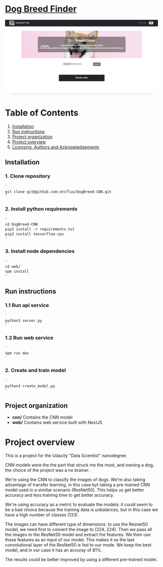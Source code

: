 # [Dog Breed Finder](https://dogbreedfinder.app/)

![Screenshot](screenshot.png "Screenshot")
# Table of Contents
1. [Installation](README.md#installation)
2. [Run instructions](README.md#run-instructions)
3. [Project organization](README.md#file-description)
4. [Project overview](README.md#project-overview)
5. [Licensing, Authors and Acknowledgements](LICENSE)

## Installation
### 1. Clone repository

    `
    git clone git@github.com:shiflux/DogBreed-CNN.git
    `

### 2. Install python requirements

    '
    cd DogBreed-CNN
    pip3 install -r requirements.txt
    pip3 install tensorflow-cpu
    '

### 3. Install node dependencies

    '
    cd web/
    npm install
    '

## Run instructions
### 1.1 Run api service

    `
    python3 server.py
    `

### 1.2 Run web service

    `
    npm run dev
    `

### 2. Create and train model

    `
    python3 create_model.py
    `


## Project organization
- **cnn/** Contains the CNN model
- **web/** Contains web service built with NextJS

# Project overview
This is a project for the Udacity "Data Scientist" nanodegree.

CNN models were the the part that struck me the most, and owning a dog, the choice of the project was a no brainer.

We're using the CNN to classify the images of dogs. We're also taking advantage of transfer learning, in this case byt taking a pre-trained CNN model used in a similiar scenario (ResNet50). This helps us get better accuracy and less training time to get better accuracy.

We're using accuracy as a metric to evaluate the models: it could seem to be a bad choice because the training data is unbalances, but in this case we have a high number of classes (133).

The images can have different type of dimensions: to use the Resnet50 model, we need first to convert the image to (224, 224). Then we pass all the images to the ResNet50 model and extract the features.
We then use these features as an input of our model. This makes it so the last convolutional layer of the ResNet50 is fed to our mode.
We keep the best model, and in our case it has an accuray of 81%.

The results could be better improved by using a different pre-trained model.
